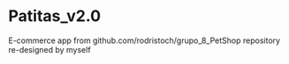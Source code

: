 # Patitas_v2.0
E-commerce app from github.com/rodristoch/grupo_8_PetShop repository re-designed by myself
